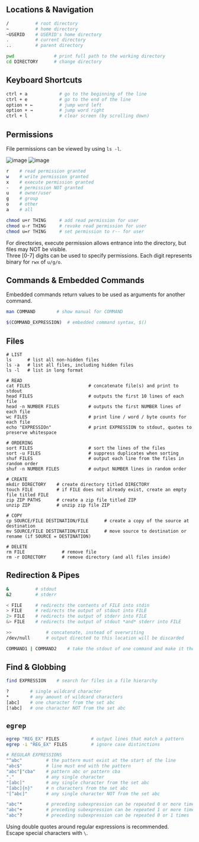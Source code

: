 ## Locations & Navigation

```bash
/          # root directory
~          # home directory
~USERID    # USERID's home directory
.          # current directory
..         # parent directory

pwd               # print full path to the working directory
cd DIRECTORY      # change directory
```

## Keyboard Shortcuts

```bash
ctrl + a            # go to the beginning of the line
ctrl + e            # go to the end of the line
option + ←          # jump word left
option + →          # jump word right
ctrl + l            # clear screen (by scrolling down)

```

## Permissions
File permissions can be viewed by using `ls -l`. 

![image](https://github.com/liuandy1207/notes/assets/72530429/8095f10b-fa26-499e-9b00-78bb798a8ad4)
![image](https://github.com/liuandy1207/notes/assets/72530429/da874e9c-f5d3-4fc2-9b8a-f79a84e4f93f)

```bash
r    # read permission granted
w    # write permission granted
x    # execute permission granted
-    # permission NOT granted
u    # owner/user
g    # group
o    # other
a    # all

chmod u+r THING     # add read permission for user
chmod u-r THING     # revoke read permission for user
chmod u=r THING     # set permission to r-- for user

```
For directories, execute permission allows entrance into the directory, but files may NOT be visible. <br>
Three [0-7] digits can be used to specify permissions. Each digit represents binary for `rwx` of `u/g/o`.

## Commands & Embedded Commands
Embedded commands return values to be used as arguments for another command. 
```bash
man COMMAND        # show manual for COMMAND

$(COMMAND_EXPRESSION)  # embedded command syntax, $()

```

## Files
```shell
# LIST
ls      # list all non-hidden files
ls -a   # list all files, including hidden files
ls -l   # list in long format

# READ
cat FILES                      # concatenate file(s) and print to stdout
head FILES                     # outputs the first 10 lines of each file
head -n NUMBER FILES           # outputs the first NUMBER lines of each file
wc FILES                       # print line / word / byte counts for each file
echo "EXPRESSIOn"              # print EXPRESSION to stdout, quotes to preserve whitespace

# ORDERING
sort FILES                     # sort the lines of the files
sort -u FILES                  # suppress duplicates when sorting
shuf FILES                     # output each line from the files in random order
shuf -n NUMBER FILES           # output NUMBER lines in random order

# CREATE
mkdir DIRECTORY    # create directory titled DIRECTORY
touch FILE         # if FILE does not already exist, create an empty file titled FILE
zip ZIP PATHS      # create a zip file titled ZIP
unzip ZIP          # unzip zip file ZIP

# COPY
cp SOURCE/FILE DESTINATION/FILE      # create a copy of the source at destination
mv SOURCE/FILE DESTINATION/FILE      # move source to destination or rename (if SOURCE = DESTINATION)

# DELETE
rm FILE              # remove file
rm -r DIRECTORY      # remove directory (and all files inside)
```

## Redirection & Pipes
```bash
&          # stdout
&2         # stderr

< FILE     # redirects the contents of FILE into stdin
> FILE     # redirects the output of stdout into FILE
2> FILE    # redirects the output of stderr into FILE
&> FILE    # redirects the output of stdout *and* stderr into FILE

>>             # concatenate, instead of overwriting
/dev/null      # output directed to this location will be discarded

COMMAND1 | COMMAND2    # take the stdout of one command and make it the stdin of another command

```

## Find & Globbing
```bash
find EXPRESSION    # search for files in a file hierarchy

?        # single wildcard character
*        # any amount of wildcard characters
[abc]    # one character from the set abc
[!abc]   # one character NOT from the set abc

```

## `egrep`
```bash
egrep "REG_EX" FILES            # output lines that match a pattern
egrep -i "REG_EX" FILES         # ignore case distinctions

# REGULAR EXPRESSIONS
"^abc"         # the pattern must exist at the start of the line
"abc$"         # line must end with the pattern
"abc"|"cba"    # pattern abc or pattern cba
"."            # any single character
"[abc]"        # any single character from the set abc
"[abc]{n}"     # n characters from the set abc
"[^abc]"       # any single character NOT from the set abc

"abc"*         # preceding subexpression can be repeated 0 or more times
"abc"+         # preceding subexpression can be repeated 1 or more times
"abc"?         # preceding subexpression can be repeated 0 or 1 times

```
Using double quotes around regular expressions is recommended. <br>
Escape special characters with `\`.





